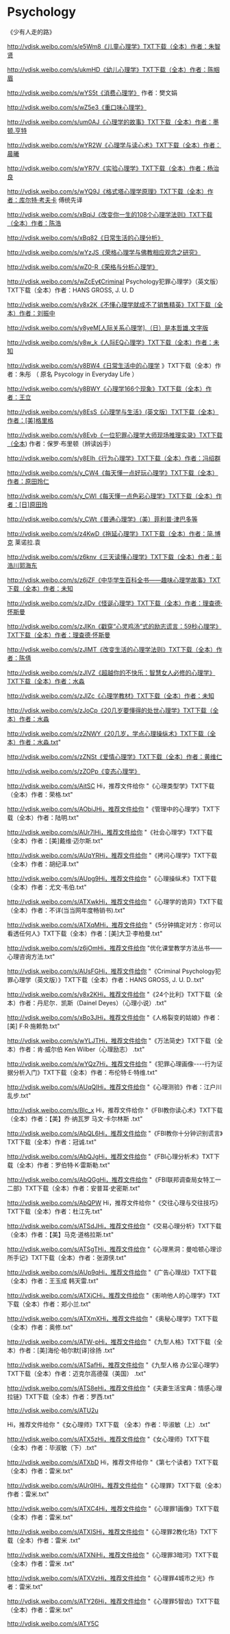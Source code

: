 # Psychology
《少有人走的路》

http://vdisk.weibo.com/s/e5Wm8《儿童心理学》TXT下载（全本）作者：朱智贤

http://vdisk.weibo.com/s/ukmHD《幼儿心理学》TXT下载（全本）作者：陈帼眉

http://vdisk.weibo.com/s/wYS5t《消费心理学》 作者：樊文娟

http://vdisk.weibo.com/s/wZ5e3《重口味心理学》

http://vdisk.weibo.com/s/um0AJ《心理学的故事》TXT下载（全本）作者：墨顿.亨特

http://vdisk.weibo.com/s/wYR2W《心理学与读心术》TXT下载（全本）作者：晨曦

http://vdisk.weibo.com/s/wYR7V《实验心理学》TXT下载（全本）作者：杨治良

http://vdisk.weibo.com/s/wYQ9J《格式塔心理学原理》TXT下载（全本）作者：库尔特·考夫卡 傅统先译

http://vdisk.weibo.com/s/xBqiJ《改变你一生的108个心理学法则》TXT下载（全本）作者：陈浩

http://vdisk.weibo.com/s/xBq82《日常生活的心理分析》

http://vdisk.weibo.com/s/wYzJS《荣格心理学与佛教相应观念之研究》

http://vdisk.weibo.com/s/wZ0-R《荣格与分析心理学》

http://vdisk.weibo.com/s/wZcEy《Criminal Psychology犯罪心理学》（英文版）TXT下载（全本）作者：HANS GROSS, J. U. D

http://vdisk.weibo.com/s/y8x2K《不懂心理学就成不了销售精英》TXT下载（全本）作者：刘振中

http://vdisk.weibo.com/s/y8yeM[人际关系心理学].（日）是本哲雄.文字版

http://vdisk.weibo.com/s/y8w_k《人际EQ心理学》TXT下载（全本）作者：未知

http://vdisk.weibo.com/s/y8BW4《日常生活中的心理学 》TXT下载（全本）作者：朱彤 （ 原名 Psycology in Everyday Life ）

http://vdisk.weibo.com/s/y8BWY《心理学166个现象》TXT下载（全本）作者：王立

http://vdisk.weibo.com/s/y8EsS《心理学与生活》(英文版）TXT下载（全本）作者：[美]格里格

http://vdisk.weibo.com/s/y8Evb《一位犯罪心理学大师现场推理实录》TXT下载（全本) 作者：保罗·布里顿（辨读凶手）

http://vdisk.weibo.com/s/y8EIh《行为心理学》TXT下载（全本）作者：冯绍群

http://vdisk.weibo.com/s/y_CW4《每天懂一点好玩心理学》TXT下载（全本）作者：原田玲仁

http://vdisk.weibo.com/s/y_CWl《每天懂一点色彩心理学》TXT下载（全本）作者：[日]原田玲

http://vdisk.weibo.com/s/y_CWt《普通心理学》（美）菲利普·津巴多等

http://vdisk.weibo.com/s/z4KwD《拖延心理学》TXT下载（全本）作者：简.博克 莱诺拉.袁

http://vdisk.weibo.com/s/z6knv《三天读懂心理学》TXT下载（全本）作者：彭浩川郭海东

http://vdisk.weibo.com/s/z6jZF《中华学生百科全书——趣味心理学故事》TXT下载（全本）作者：未知

http://vdisk.weibo.com/s/zJlDv《怪诞心理学》TXT下载（全本）作者：理查德·怀斯曼

http://vdisk.weibo.com/s/zJlKn《戳穿“心灵鸡汤”式的励志谎言：59秒心理学》TXT下载（全本）作者：理查德·怀斯曼

http://vdisk.weibo.com/s/zJlMT《改变生活的心理学法则》TXT下载（全本）作者：陈倩

http://vdisk.weibo.com/s/zJlVZ《超越你的不快乐：智慧女人必修的心理学》TXT下载（全本）作者：水淼

http://vdisk.weibo.com/s/zJlZc《心理学教材》TXT下载（全本）作者：未知

http://vdisk.weibo.com/s/zJoCp《20几岁要懂得的处世心理学》TXT下载（全本）作者：水淼

http://vdisk.weibo.com/s/zZNWY《20几岁，学点心理操纵术》TXT下载（全本）作者：水淼.txt" 

http://vdisk.weibo.com/s/zZNSt《爱情心理学》TXT下载（全本）作者：黄维仁

http://vdisk.weibo.com/s/zZOPp《变态心理学》

http://vdisk.weibo.com/s/AitSC
Hi，推荐文件给你 "《心理类型学》TXT下载（全本）作者：荣格.txt" 

http://vdisk.weibo.com/s/AObiJHi，推荐文件给你 "《管理中的心理学》TXT下载（全本）作者：陆明.txt" 

http://vdisk.weibo.com/s/AUr7lHi，推荐文件给你 "《社会心理学》TXT下载（全本）作者：[美]戴维·迈尔斯.txt" 

http://vdisk.weibo.com/s/AUqYRHi，推荐文件给你 "《拷问心理学》TXT下载（全本）作者：胡纪泽.txt" 

http://vdisk.weibo.com/s/AUpg9Hi，推荐文件给你 "《心理操纵术》TXT下载（全本）作者：尤文·韦伯.txt" 

http://vdisk.weibo.com/s/ATXwkHi，推荐文件给你 "《心理学的诡异》TXT下载（全本）作者：不详(当当网年度畅销书).txt" 

http://vdisk.weibo.com/s/ATXqMHi，推荐文件给你 "《5分钟搞定对方：你可以看透任何人》TXT下载（全本）作者：[美]大卫·李柏曼.txt" 

http://vdisk.weibo.com/s/z6jOmHi，推荐文件给你 "优化课堂教学方法丛书——心理咨询方法.txt" 

http://vdisk.weibo.com/s/AUsFGHi，推荐文件给你 "《Criminal Psychology犯罪心理学（英文版）》TXT下载（全本）作者：HANS GROSS, J. U. D..txt" 

http://vdisk.weibo.com/s/y8x2KHi，推荐文件给你 "《24个比利》TXT下载（全本）作者：丹尼尔．凯斯（Dainel Deyes）（心理小说）.txt" 

http://vdisk.weibo.com/s/xBo3JHi，推荐文件给你 "《人格裂变的姑娘》作者：[美] F·R·施赖勃.txt" 

http://vdisk.weibo.com/s/wYLJTHi，推荐文件给你 "《万法简史》TXT下载（全本）作者：肯·威尔伯 Ken Wilber（心理励志） .txt" 

http://vdisk.weibo.com/s/wYQz7Hi，推荐文件给你 "《犯罪心理画像----行为证据分析入门》TXT下载（全本）作者：布伦特·E·特维.txt" 

http://vdisk.weibo.com/s/AUqQIHi，推荐文件给你 "《心理测验》作者：江户川乱步.txt" 

http://vdisk.weibo.com/s/Blc_x
Hi，推荐文件给你 "《FBI教你读心术》TXT下载（全本）作者：【美】乔·纳瓦罗 马文·卡尔林斯 .txt" 

http://vdisk.weibo.com/s/AbQL6Hi，推荐文件给你 "《FBI教你十分钟识别谎言》TXT下载（全本）作者：冠诚.txt" 

http://vdisk.weibo.com/s/AbQJgHi，推荐文件给你 "《FBI心理分析术》TXT下载（全本）作者：罗伯特·K·雷斯勒.txt" 

http://vdisk.weibo.com/s/AbQGgHi，推荐文件给你 "《FBI联邦调查局女特工一二部》TXT下载（全本）作者：安普耳·史密斯.txt" 

http://vdisk.weibo.com/s/AbQPW
Hi，推荐文件给你 "《交往心理与交往技巧》TXT下载（全本）作者：杜江先.txt" 

http://vdisk.weibo.com/s/ATSdJHi，推荐文件给你 "《交易心理分析》TXT下载（全本）作者：【美】马克·道格拉斯.txt" 

http://vdisk.weibo.com/s/ATSgTHi，推荐文件给你 "《心理黑洞：曼哈顿心理诊所手记》TXT下载（全本）作者：张源侠.txt" 

http://vdisk.weibo.com/s/AUp9qHi，推荐文件给你 "《广告心理战》TXT下载（全本）作者：王玉成 韩天雷.txt" 

http://vdisk.weibo.com/s/ATXjCHi，推荐文件给你 "《影响他人的心理学》TXT下载（全本）作者：郑小兰.txt" 

http://vdisk.weibo.com/s/ATXmXHi，推荐文件给你 "《奥秘心理学》TXT下载（全本）作者：奥修.txt" 

http://vdisk.weibo.com/s/ATW-pHi，推荐文件给你 "《九型人格》TXT下载（全本）作者：[美]海伦·帕尔默[译]徐扬 .txt" 

http://vdisk.weibo.com/s/ATSafHi，推荐文件给你 "《九型人格 办公室心理学》TXT下载（全本）作者：迈克尔高德葆（美国） .txt" 

http://vdisk.weibo.com/s/ATS8eHi，推荐文件给你 "《夫妻生活宝典：情感心理拉链》TXT下载（全本）作者：罗西.txt" 

http://vdisk.weibo.com/s/ATU2u

Hi，推荐文件给你 "《女心理师》TXT下载 （全本）作者：毕淑敏（上）.txt" 

http://vdisk.weibo.com/s/ATX5zHi，推荐文件给你 "《女心理师》TXT下载 （全本）作者：毕淑敏（下）.txt" 

http://vdisk.weibo.com/s/ATXbD
Hi，推荐文件给你 "《第七个读者》TXT下载（全本）作者：雷米.txt" 

http://vdisk.weibo.com/s/AUr0IHi，推荐文件给你 "《心理罪》TXT下载（全本）作者：雷米.txt" 

http://vdisk.weibo.com/s/ATXC4Hi，推荐文件给你 "《心理罪1画像》TXT下载（全本）作者：雷米.txt" 

http://vdisk.weibo.com/s/ATXISHi，推荐文件给你 "《心理罪2教化场》TXT下载（全本）作者：雷米 .txt" 

http://vdisk.weibo.com/s/ATXNiHi，推荐文件给你 "《心理罪3暗河》TXT下载（全本）作者：雷米 .txt" 

http://vdisk.weibo.com/s/ATXVzHi，推荐文件给你 "《心理罪4城市之光》作者：雷米.txt" 

http://vdisk.weibo.com/s/ATY26Hi，推荐文件给你 "《心理罪5智齿》TXT下载（全本）作者：雷米.txt" 

http://vdisk.weibo.com/s/ATY5C
